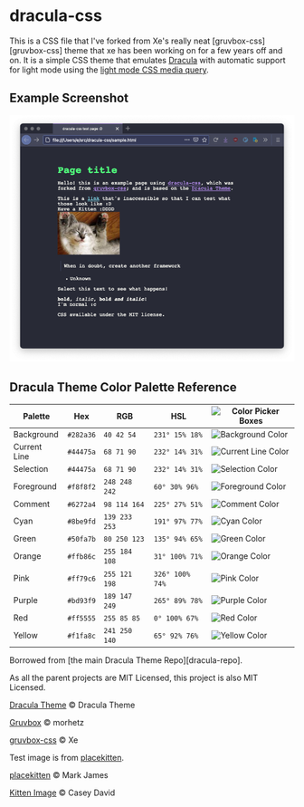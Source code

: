 # dracula-css

This is a CSS file that I've forked from Xe's really neat 
[gruvbox-css][gruvbox-css] theme that xe has been working on for a few years 
off and on. It is a simple CSS theme that emulates [Dracula][dracula] with
automatic support for light mode using the 
[light mode CSS media query][darklightmode].

## Example Screenshot

![theme](dracula.png)

##  Dracula Theme Color Palette Reference

Palette      | Hex       | RGB           | HSL             | ![Color Picker Boxes](https://draculatheme.com/static/img/color-boxes/eyedropper.png)
---          | ---       | ---           | ---             | ---
Background   | `#282a36` | `40 42 54`    | `231° 15% 18%`  | ![Background Color](https://draculatheme.com/static/img/color-boxes/background.png)
Current Line | `#44475a` | `68 71 90`    | `232° 14% 31%`  | ![Current Line Color](https://draculatheme.com/static/img/color-boxes/current_line.png)
Selection    | `#44475a` | `68 71 90`    | `232° 14% 31%`  | ![Selection Color](https://draculatheme.com/static/img/color-boxes/selection.png)
Foreground   | `#f8f8f2` | `248 248 242` | `60° 30% 96%`   | ![Foreground Color](https://draculatheme.com/static/img/color-boxes/foreground.png)
Comment      | `#6272a4` | `98 114 164`  | `225° 27% 51%`  | ![Comment Color](https://draculatheme.com/static/img/color-boxes/comment.png)
Cyan         | `#8be9fd` | `139 233 253` | `191° 97% 77%`  | ![Cyan Color](https://draculatheme.com/static/img/color-boxes/cyan.png)
Green        | `#50fa7b` | `80 250 123`  | `135° 94% 65%`  | ![Green Color](https://draculatheme.com/static/img/color-boxes/green.png)
Orange       | `#ffb86c` | `255 184 108` | `31° 100% 71%`  | ![Orange Color](https://draculatheme.com/static/img/color-boxes/orange.png)
Pink         | `#ff79c6` | `255 121 198` | `326° 100% 74%` | ![Pink Color](https://draculatheme.com/static/img/color-boxes/pink.png)
Purple       | `#bd93f9` | `189 147 249` | `265° 89% 78%`  | ![Purple Color](https://draculatheme.com/static/img/color-boxes/purple.png)
Red          | `#ff5555` | `255 85 85`   | `0° 100% 67%`   | ![Red Color](https://draculatheme.com/static/img/color-boxes/red.png)
Yellow       | `#f1fa8c` | `241 250 140` | `65° 92% 76%`   | ![Yellow Color](https://draculatheme.com/static/img/color-boxes/yellow.png)

Borrowed from [the main Dracula Theme Repo][dracula-repo].

As all the parent projects are MIT Licensed, this project is also MIT Licensed. 

[Dracula Theme][dracula] © Dracula Theme

[Gruvbox][gruvbox] © morhetz

[gruvbox-css][gruvboxcss] © Xe

Test image is from [placekitten](https://placekitten.com).

[placekitten](https://placekitten.com) © Mark James

[Kitten Image][kitten] © Casey David



[dracula]: https://draculatheme.com
[dracularepo]: https://www.github.com/dracula/dracula-theme
[gruvboxcss]: https://www.github.com/xe/gruvbox-css
[gruvbox]: https://www.github.com/morhetz/gruvbox
[darklightmode]: https://css-tricks.com/dark-modes-with-css/
[kitten]: https://flickr.com/photos/caseydavid/

